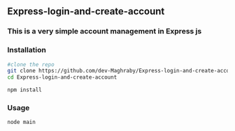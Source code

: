 ﻿## Express-login-and-create-account

### This is a very simple account management in Express js

### Installation
```sh
#clone the repo
git clone https://github.com/dev-Maghraby/Express-login-and-create-account.git
cd Express-login-and-create-account

npm install
```

### Usage
```sh
node main
```

